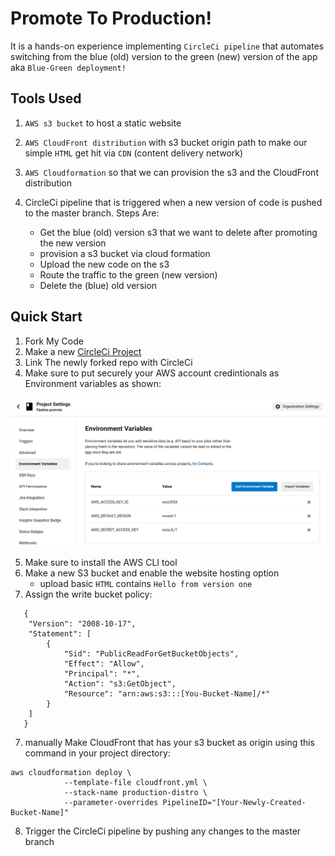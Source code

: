 # Promote To Production!

It is a hands-on experience implementing `CircleCi pipeline` that automates switching from the blue (old) version to the green (new) version of the app aka `Blue-Green deployment!`

## Tools Used

1. `AWS s3 bucket` to host a static website
2. `AWS CloudFront distribution` with s3 bucket origin path to make our simple `HTML` get hit via `CDN` (content delivery network)
3. `AWS Cloudformation` so that we can provision the s3 and the CloudFront distribution
4. CircleCi pipeline that is triggered when a new version of code is pushed to the master branch. Steps Are:

   - Get the blue (old) version s3 that we want to delete after promoting the new version
   - provision a s3 bucket via cloud formation
   - Upload the new code on the s3
   - Route the traffic to the green (new version)
   - Delete the (blue) old version

## Quick Start

1. Fork My Code
2. Make a new [CircleCi Project](https://circleci.com/)
3. Link The newly forked repo with CircleCi
4. Make sure to put securely your AWS account credintionals as Environment variables as shown:

![Set Your AWS Env. Variables](images/setEnvVariables.png)

5. Make sure to install the AWS CLI tool
6. Make a new S3 bucket and enable the website hosting option
   - upload basic `HTML` contains `Hello from version one`
7. Assign the write bucket policy:

```
   {
    "Version": "2008-10-17",
    "Statement": [
        {
            "Sid": "PublicReadForGetBucketObjects",
            "Effect": "Allow",
            "Principal": "*",
            "Action": "s3:GetObject",
            "Resource": "arn:aws:s3:::[You-Bucket-Name]/*"
        }
    ]
   }
```

7. manually Make CloudFront that has your s3 bucket as origin using this command in your project directory:

```
aws cloudformation deploy \
            --template-file cloudfront.yml \
            --stack-name production-distro \
            --parameter-overrides PipelineID="[Your-Newly-Created-Bucket-Name]"
```

8. Trigger the CircleCi pipeline by pushing any changes to the master branch
